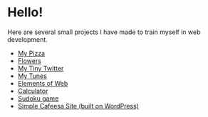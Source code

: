 <h1>Hello!</h1>
<p>Here are several small projects I have made to train myself in web development.</p>  

<ul>
  <li><a href="https://nickelsun.github.io/MyPizza/">My Pizza</a></li>
  <li><a href="https://nickelsun.github.io/Flowers/">Flowers</a></li>
  <li><a href="https://nickelsun.github.io/MyTinyTwitter/">My Tiny Twitter</a></li>
  <li><a href="https://nickelsun.github.io/MyTunes/">My Tunes</a></li>
  <li><a href="https://nickelsun.github.io/ElementsOfWeb/">Elements of Web</a></li>
  <li><a href="https://nickelsun.github.io/calc/">Calculator</a></li>
  <li><a href="https://github.com/nickelsun/sudoku">Sudoku game</a></li>
  <li><a href="nickelsun.atwebpages.com">Simple Cafeesa Site (built on WordPress)</a></li>
</ul>

